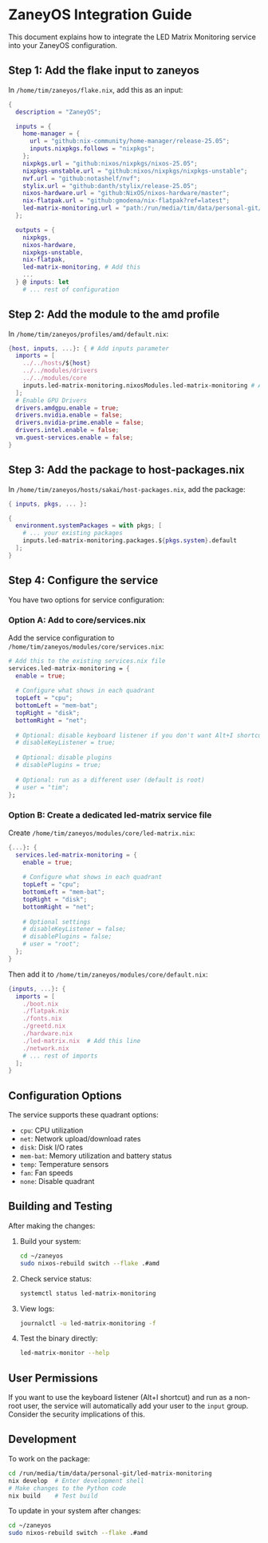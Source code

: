 # ZaneyOS Integration Guide

This document explains how to integrate the LED Matrix Monitoring service into your ZaneyOS configuration.

## Step 1: Add the flake input to zaneyos

In `/home/tim/zaneyos/flake.nix`, add this as an input:

```nix
{
  description = "ZaneyOS";

  inputs = {
    home-manager = {
      url = "github:nix-community/home-manager/release-25.05";
      inputs.nixpkgs.follows = "nixpkgs";
    };
    nixpkgs.url = "github:nixos/nixpkgs/nixos-25.05";
    nixpkgs-unstable.url = "github:nixos/nixpkgs/nixpkgs-unstable";
    nvf.url = "github:notashelf/nvf";
    stylix.url = "github:danth/stylix/release-25.05";
    nixos-hardware.url = "github:NixOS/nixos-hardware/master";
    nix-flatpak.url = "github:gmodena/nix-flatpak?ref=latest";
    led-matrix-monitoring.url = "path:/run/media/tim/data/personal-git/led-matrix-monitoring"; # Add this line
  };

  outputs = {
    nixpkgs,
    nixos-hardware,
    nixpkgs-unstable,
    nix-flatpak,
    led-matrix-monitoring, # Add this
    ...
  } @ inputs: let
    # ... rest of configuration
```

## Step 2: Add the module to the amd profile

In `/home/tim/zaneyos/profiles/amd/default.nix`:

```nix
{host, inputs, ...}: { # Add inputs parameter
  imports = [
    ../../hosts/${host}
    ../../modules/drivers
    ../../modules/core
    inputs.led-matrix-monitoring.nixosModules.led-matrix-monitoring # Add this line
  ];
  # Enable GPU Drivers
  drivers.amdgpu.enable = true;
  drivers.nvidia.enable = false;
  drivers.nvidia-prime.enable = false;
  drivers.intel.enable = false;
  vm.guest-services.enable = false;
}
```

## Step 3: Add the package to host-packages.nix

In `/home/tim/zaneyos/hosts/sakai/host-packages.nix`, add the package:

```nix
{ inputs, pkgs, ... }:

{
  environment.systemPackages = with pkgs; [
    # ... your existing packages
    inputs.led-matrix-monitoring.packages.${pkgs.system}.default
  ];
}
```

## Step 4: Configure the service

You have two options for service configuration:

### Option A: Add to core/services.nix

Add the service configuration to `/home/tim/zaneyos/modules/core/services.nix`:

```nix
# Add this to the existing services.nix file
services.led-matrix-monitoring = {
  enable = true;
  
  # Configure what shows in each quadrant
  topLeft = "cpu";
  bottomLeft = "mem-bat";
  topRight = "disk";
  bottomRight = "net";
  
  # Optional: disable keyboard listener if you don't want Alt+I shortcut
  # disableKeyListener = true;
  
  # Optional: disable plugins
  # disablePlugins = true;
  
  # Optional: run as a different user (default is root)
  # user = "tim";
};
```

### Option B: Create a dedicated led-matrix service file

Create `/home/tim/zaneyos/modules/core/led-matrix.nix`:

```nix
{...}: {
  services.led-matrix-monitoring = {
    enable = true;
    
    # Configure what shows in each quadrant
    topLeft = "cpu";
    bottomLeft = "mem-bat";
    topRight = "disk";
    bottomRight = "net";
    
    # Optional settings
    # disableKeyListener = false;
    # disablePlugins = false;
    # user = "root";
  };
}
```

Then add it to `/home/tim/zaneyos/modules/core/default.nix`:

```nix
{inputs, ...}: {
  imports = [
    ./boot.nix
    ./flatpak.nix
    ./fonts.nix
    ./greetd.nix
    ./hardware.nix
    ./led-matrix.nix  # Add this line
    ./network.nix
    # ... rest of imports
  ];
}
```

## Configuration Options

The service supports these quadrant options:
- `cpu`: CPU utilization
- `net`: Network upload/download rates  
- `disk`: Disk I/O rates
- `mem-bat`: Memory utilization and battery status
- `temp`: Temperature sensors
- `fan`: Fan speeds
- `none`: Disable quadrant

## Building and Testing

After making the changes:

1. Build your system:
   ```bash
   cd ~/zaneyos
   sudo nixos-rebuild switch --flake .#amd
   ```

2. Check service status:
   ```bash
   systemctl status led-matrix-monitoring
   ```

3. View logs:
   ```bash
   journalctl -u led-matrix-monitoring -f
   ```

4. Test the binary directly:
   ```bash
   led-matrix-monitor --help
   ```

## User Permissions

If you want to use the keyboard listener (Alt+I shortcut) and run as a non-root user, the service will automatically add your user to the `input` group. Consider the security implications of this.

## Development

To work on the package:

```bash
cd /run/media/tim/data/personal-git/led-matrix-monitoring
nix develop  # Enter development shell
# Make changes to the Python code
nix build    # Test build
```

To update in your system after changes:
```bash
cd ~/zaneyos
sudo nixos-rebuild switch --flake .#amd
```


